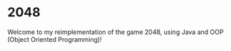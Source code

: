 # 2048
Welcome to my reimplementation of the game 2048, using Java and OOP (Object Oriented Programming)!

